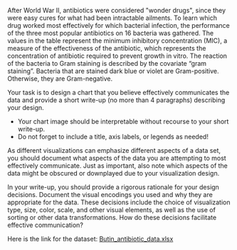 After World War II, antibiotics were considered "wonder drugs", since they were easy cures for what had been intractable ailments. To learn which drug worked most effectively for which bacterial infection, the performance of the three most popular antibiotics on 16 bacteria was gathered. The values in the table represent the minimum inhibitory concentration (MIC), a measure of the effectiveness of the antibiotic, which represents the concentration of antibiotic required to prevent growth in vitro. The reaction of the bacteria to Gram staining is described by the covariate “gram staining”. Bacteria that are stained dark blue or violet are Gram-positive. Otherwise, they are Gram-negative.

Your task is to design a chart that you believe effectively communicates the data and provide a short write-up (no more than 4 paragraphs) describing your design.

- Your chart image should be interpretable without recourse to your short write-up.
- Do not forget to include a title, axis labels, or legends as needed!

As different visualizations can emphasize different aspects of a data set, you should document what aspects of the data you are attempting to most effectively communicate. Just as important, also note which aspects of the data might be obscured or downplayed due to your visualization design.

In your write-up, you should provide a rigorous rationale for your design decisions. Document the visual encodings you used and why they are appropriate for the data. These decisions include the choice of visualization type, size, color, scale, and other visual elements, as well as the use of sorting or other data transformations. How do these decisions facilitate effective communication?

Here is the link for the dataset: [Butin_antibiotic_data.xlsx](https://github.com/bsc-iitm/Data-Visualization-Design-CS4001/files/10765711/Butin_antibiotic_data.xlsx)
